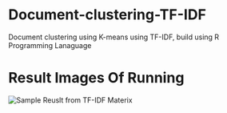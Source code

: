 # Document-clustering-TF-IDF
Document clustering using K-means using TF-IDF, build using R Programming Lanaguage

# Result Images Of Running 
![Sample Reuslt from TF-IDF Materix](https://user-images.githubusercontent.com/36550982/122281797-f8fe0c00-ceea-11eb-9e0e-2dcdfefec4ef.PNG)
